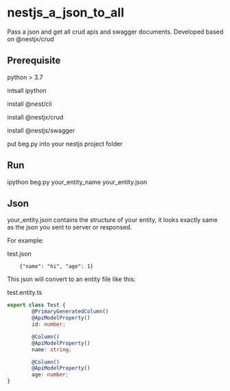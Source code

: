 # nestjs_a_json_to_all
Pass a json and get all crud apis and swagger documents.
Developed based on @nestjx/crud
## Prerequisite
python > 3.7

intsall ipython

install @nest/cli

install @nestjx/crud

install @nestjs/swagger

put beg.py into your nestjs project folder

## Run
ipython beg.py your_entity_name your_entity.json
## Json
your_entity.json contains the structure of your entity, it looks exactly same as the json you sent to server or responsed.

For example: 

test.json

        {"name": "hi", "age": 1} 

This json will convert to an entity file like this:

test.entity.ts
```typescript
export class Test {
        @PrimaryGeneratedColumn()
        @ApiModelProperty()
        id: number;

        @Column()
        @ApiModelProperty()
        name: string;

        @Column()
        @ApiModelProperty()
        age: number;
}
```
